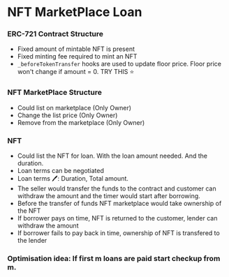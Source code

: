 # NFT MarketPlace Loan

### ERC-721 Contract Structure
- Fixed amount of mintable NFT is present
- Fixed minting fee required to mint an NFT
- `_beforeTokenTransfer` hooks are used to update floor price. Floor price won't change if amount = 0. TRY THIS ⭐️


### NFT MarketPlace Structure
- Could list on marketplace (Only Owner)
- Change the list price (Only Owner)
- Remove from the marketplace (Only Owner)

### NFT 
- Could list the NFT for loan. With the loan amount needed. And the duration.
- Loan terms can be negotiated
- Loan terms 🖊: Duration, Total amount. 
- The seller would transfer the funds to the contract and customer can withdraw the  amount and the timer would start after borrowing.
- Before the transfer of funds NFT marketplace would take ownership of the NFT
- If borrower pays on time, NFT is returned to the customer, lender can withdraw the amount
- If borrower fails to pay back in time, ownership of NFT is transfered to the lender

### Optimisation idea: If first m loans are paid start checkup from m.
